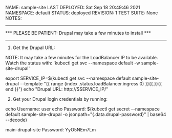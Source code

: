 NAME: sample-site
LAST DEPLOYED: Sat Sep 18 20:49:46 2021
NAMESPACE: default
STATUS: deployed
REVISION: 1
TEST SUITE: None
NOTES:
*******************************************************************
*** PLEASE BE PATIENT: Drupal may take a few minutes to install ***
*******************************************************************

1. Get the Drupal URL:

  NOTE: It may take a few minutes for the LoadBalancer IP to be available.
        Watch the status with: 'kubectl get svc --namespace default -w sample-site-drupal'

  export SERVICE_IP=$(kubectl get svc --namespace default sample-site-drupal --template "{{ range (index .status.loadBalancer.ingress 0) }}{{.}}{{ end }}")
  echo "Drupal URL: http://$SERVICE_IP/"

2. Get your Drupal login credentials by running:

  echo Username: user
  echo Password: $(kubectl get secret --namespace default sample-site-drupal -o jsonpath="{.data.drupal-password}" | base64 --decode)



  main-drupal-site Password: YyO5NEm7Lm